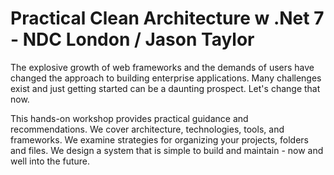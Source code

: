 # Practical Clean Architecture w .Net 7 - NDC London / Jason Taylor

The explosive growth of web frameworks and the demands of users have changed the approach to building enterprise applications. Many challenges exist and just getting started can be a daunting prospect. Let's change that now.

This hands-on workshop provides practical guidance and recommendations. We cover architecture, technologies, tools, and frameworks. We examine strategies for organizing your projects, folders and files. We design a system that is simple to build and maintain - now and well into the future.
